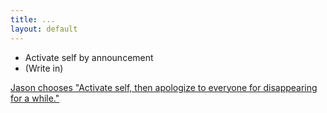 ```yaml
---
title: ...
layout: default
---
```


* Activate self by announcement
* (Write in)

[Jason chooses "Activate self, then apologize to everyone for disappearing for
a while."](update12.html)
